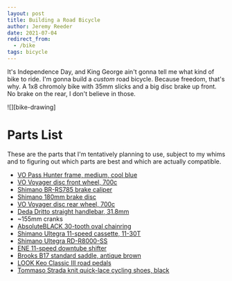 ```yaml
---
layout: post
title: Building a Road Bicycle
author: Jeremy Reeder
date: 2021-07-04
redirect_from:
  - /bike
tags: bicycle
---
```


It's Independence Day, and King George ain't gonna tell me what kind of bike to
ride. I'm gonna build a _custom_ road bicycle. Because freedom, that's why. A
1x8 chromoly bike with 35mm slicks and a big disc brake up front. No brake on
the rear, I don't believe in those.

<div class="gallery" markdown=1>
![][bike-drawing]
</div>

# Parts List

These are the parts that I'm tentatively planning to use, subject to my whims
and to figuring out which parts are best and which are actually compatible.

- [VO Pass Hunter frame, medium, cool blue][frame]
- [VO Voyager disc front wheel, 700c][front-wheel]
- [Shimano BR-RS785 brake caliper][caliper]
- [Shimano 180mm brake disc][disc]
- [VO Voyager disc rear wheel, 700c][rear-wheel]
- [Deda Dritto straight handlebar, 31.8mm][handlebar]
- ~155mm cranks
- [AbsoluteBLACK 30-tooth oval chainring][chainring]
- [Shimano Ultegra 11-speed cassette, 11-30T][cassette]
- [Shimano Ultegra RD-R8000-SS][derailleur]
- [ENE 11-speed downtube shifter][shifter]
- [Brooks B17 standard saddle, antique brown][saddle]
- [LOOK Keo Classic III road pedals][pedals]
- [Tommaso Strada knit quick-lace cycling shoes, black][shoes]

[bike-drawing]: https://img09.deviantart.net/aa16/i/2010/106/7/4/incomplete_bicycle_drawing_by_07oogenesis.jpg

[caliper]:    https://www.amazon.com/dp/B00KHWODCM
[cassette]:   https://www.modernbike.com/shimano-ultegra-r8000-11-speed-11-30t-cassette
[chainring]:  https://absoluteblack.cc/raceface-oval.html
[derailleur]: https://www.amazon.com/dp/B072MKT5NR
[disc]:       https://www.amazon.com/dp/B007Q4NW58
[frame]:      https://velo-orange.com/collections/pass-hunter/products/pass-hunter?variant=31812586766473
[front-wheel]:https://velo-orange.com/collections/wheels/products/voyager-disc-front-wheel?variant=16090221281329
[handlebar]:  https://www.retro-gression.com/products/deda-dritto-straight-handlebar?_pos=1&_sid=33c6c129b&_ss=r&variant=13613606699069
[pedals]:     https://www.amazon.com/dp/B071CXJH4F
[rear-wheel]: https://velo-orange.com/collections/wheels/products/voyager-disc-rear-wheel?variant=16090226229297
[saddle]:     https://www.retro-gression.com/collections/saddles/products/brooks-b17-standard-saddle?variant=8077947073
[shifter]:    https://velo-orange.com/collections/shifters/products/dia-compe-ene-11s-dt-shifters
[shoes]:      https://www.amazon.com/dp/B085K2KSBJ

